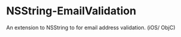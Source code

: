 NSString-EmailValidation
========================

An extension to NSString to for email address validation. (iOS/ ObjC)
